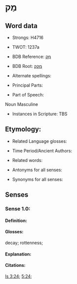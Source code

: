 # מַק

<!-- Status: S2="NeedsEdits" -->
<!-- Lexica used for edits:   -->

## Word data

* Strongs: H4716

* TWOT: 1237a

* BDB Reference: [מַק](rc://en/bdb/dict/m.dg.ab)

* BDB Root: [מקק](rc://en/bdb/dict/m.dg.aa)

* Alternate spellings:

* Principal Parts:

* Part of Speech:

Noun Masculine

* Instances in Scripture: TBS

## Etymology:

* Related Language glosses:

* Time Period/Ancient Authors:

* Related words:

* Antonyms for all senses:

* Synonyms for all senses:

## Senses

### Sense 1.0:

#### Definition:

#### Glosses:

decay; rottenness; 

#### Explanation:

#### Citations:

[Is 3:24](rc://he/uhb/book/isa/3/24); [5:24](rc://he/uhb/book/isa/5/24); 

